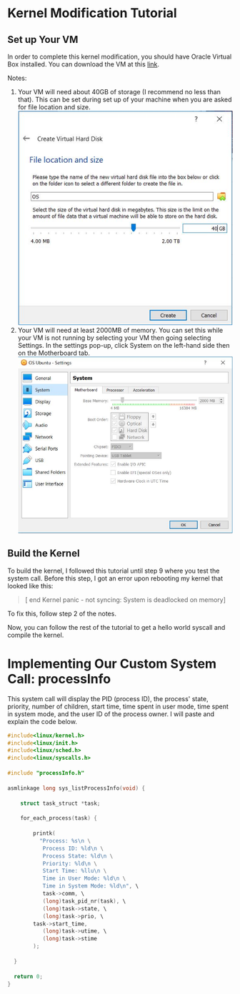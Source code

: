 # Kernel Modification Tutorial

## Set up Your VM

In order to complete this kernel modification, you should have Oracle Virtual Box installed. You can download the VM at this [link](https://www.virtualbox.org/wiki/Downloads).

Notes:
1. Your VM will need about 40GB of storage (I recommend no less than that). This can be set during set up of your machine when you are asked for file location and size.
    ![Setting Hard Disk Size](hard_disk_size.jpg)
2. Your VM will need at least 2000MB of memory. You can set this while your VM is not running by selecting your VM then going selecting Settings. In the settings pop-up, click System on the left-hand side then on the Motherboard tab.
    ![Changing Memory Settings](memory_settings.JPG)

## Build the Kernel

To build the kernel, I followed this tutorial until step 9 where you test the system call. Before this step, I got an error upon rebooting my kernel that looked like this:
> [ end Kernel panic - not syncing: System is deadlocked on memory]

To fix this, follow step 2 of the notes.

Now, you can follow the rest of the tutorial to get a hello world syscall and compile the kernel.

# Implementing Our Custom System Call: processInfo

This system call will display the PID (process ID), the process' state, priority, number of children, start time, time spent in user mode, time spent in system mode, and the user ID of the process owner. I will paste and explain the code below.

```C
#include<linux/kernel.h>
#include<linux/init.h>
#include<linux/sched.h>
#include<linux/syscalls.h>

#include "processInfo.h"

asmlinkage long sys_listProcessInfo(void) {

    struct task_struct *task;

    for_each_process(task) {

	    printk(
	      "Process: %s\n \
	       Process ID: %ld\n \
	       Process State: %ld\n \
	       Priority: %ld\n \
	       Start Time: %llu\n \
	       Time in User Mode: %ld\n \
	       Time in System Mode: %ld\n", \
	       task->comm, \
	       (long)task_pid_nr(task), \
	       (long)task->state, \
	       (long)task->prio, \
		task->start_time,
	       (long)task->utime, \
	       (long)task->stime
	    );

  }

  return 0;
}

```

